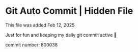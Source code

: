 # Git Auto Commit | Hidden File

This file was added Feb 12, 2025

Just for fun and keeping my daily git commit active 🤪

commit number: 800038
